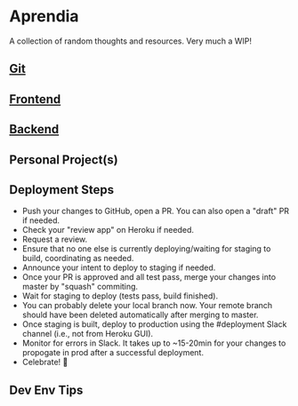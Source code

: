 # Aprendia
A collection of random thoughts and resources. Very much a WIP! 

## [Git](/git)

## [Frontend](/frontend)

## [Backend](/backend)

## Personal Project(s)

## Deployment Steps 
* Push your changes to GitHub, open a PR. You can also open a "draft" PR if needed.
* Check your "review app" on Heroku if needed. 
* Request a review. 
* Ensure that no one else is currently deploying/waiting for staging to build, coordinating as needed. 
* Announce your intent to deploy to staging if needed. 
* Once your PR is approved and all test pass, merge your changes into master by "squash" commiting. 
* Wait for staging to deploy (tests pass, build finished).
* You can probably delete your local branch now. Your remote branch should have been deleted automatically after merging to master.
* Once staging is built, deploy to production using the #deployment Slack channel (i.e., not from Heroku GUI).
* Monitor for errors in Slack. It takes up to ~15-20min for your changes to propogate in prod after a successful deployment. 
* Celebrate! 🎉

## Dev Env Tips 

